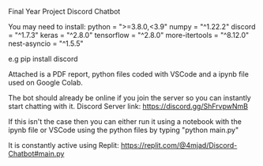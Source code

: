 Final Year Project
Discord Chatbot

You may need to install:
python = ">=3.8.0,<3.9"
numpy = "^1.22.2"
discord = "^1.7.3"
keras = "^2.8.0"
tensorflow = "^2.8.0"
more-itertools = "^8.12.0"
nest-asyncio = "^1.5.5"

e.g pip install discord

Attached is a PDF report, python files coded with VSCode and a ipynb file used on Google Colab.

The bot should already be online if you join the server so you can instantly start chatting with it.
Discord Server link:
https://discord.gg/ShFrvpwNmB

If this isn't the case then you can either run it using a notebook with the ipynb file or VSCode using the python files by typing "python main.py"

It is constantly active using Replit:
https://replit.com/@4mjad/Discord-Chatbot#main.py
